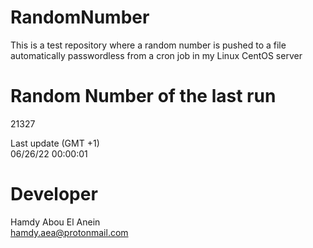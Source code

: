# RandomNumber    
This is a test repository where a random number is pushed to a file automatically passwordless from a cron job in my Linux CentOS server    
# Random Number of the last run   
21327
      
Last update (GMT +1)    
06/26/22 00:00:01
# Developer    
Hamdy Abou El Anein   
hamdy.aea@protonmail.com
